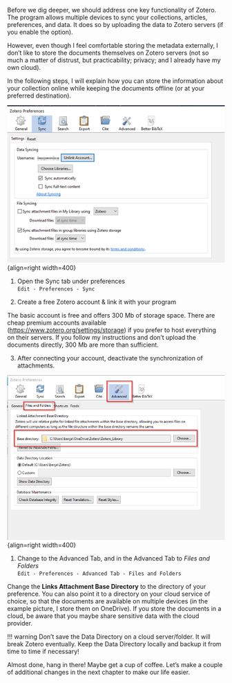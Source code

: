 Before we dig deeper, we should address one key functionality of Zotero. The program allows multiple devices to sync your collections, articles, preferences, and data. It does so by uploading the data to Zotero servers (if you enable the option).

However, even though I feel comfortable storing the metadata externally, I don’t like to store the documents themselves on Zotero servers (not so much a matter of distrust, but practicability; privacy; and I already have my own cloud).

In the following steps, I will explain how you can store the information about your collection online while keeping the documents offline (or at your preferred destination).

![](images/login.png){align=right width=400}

1. Open the Sync tab under preferences  
`Edit - Preferences - Sync`

2. Create a free Zotero account & link it with your program

The basic account is free and offers 300 Mb of storage space. There are cheap premium accounts available (https://www.zotero.org/settings/storage) if you prefer to host everything on their servers. If you follow my instructions and don’t upload the documents directly, 300 Mb are more than sufficient.

3. After connecting your account, deactivate the synchronization of attachments.

![](images/04.png){align=right width=400}

1. Change to the Advanced Tab, and in the Advanced Tab to *Files and Folders*  
`Edit - Preferences - Advanced Tab - Files and Folders`

Change the **Links Attachment Base Directory** to the directory of your preference. You can also point it to a directory on your cloud service of choice, so that the documents are available on multiple devices (in the example picture, I store them on OneDrive). If you store the documents in a cloud, be aware that you maybe share sensitive data with the cloud provider.

!!! warning
    Don’t save the Data Directory on a cloud server/folder. It will break Zotero eventually.
    Keep the Data Directory locally and backup it from time to time if necessary!

Almost done, hang in there! Maybe get a cup of coffee. Let’s make a couple of additional changes in the next chapter to make our life easier.